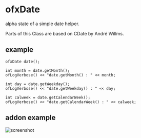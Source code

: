 ofxDate
=======

alpha state of a simple date helper.  

Parts of this Class are based on CDate by André Willms.


example
-------

    ofxDate date();

    int month = date.getMonth();
    ofLogVerbose() << "date.getMonth() : " << month;

    int day = date.getWeekday();
    ofLogVerbose() << "date.getWeekday() : " << day;

    int calweek = date.getCalendarWeek();
    ofLogVerbose() << "date.getCalendarWeek() : " << calweek;


addon example
-------------

![screenshot](https://raw.githubusercontent.com/pce/ofxDate/master/ofxDate.png)



 
